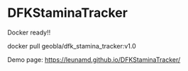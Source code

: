 <h1>DFKStaminaTracker</h1>

Docker ready!! 

docker pull geobla/dfk_stamina_tracker:v1.0

Demo page: https://leunamd.github.io/DFKStaminaTracker/


